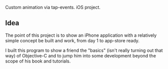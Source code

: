 Custom animation via tap-events. iOS project. 

## Idea

The point of this project is to show an iPhone application with a relatively simple concept be built and work, from day 1 to app-store ready.

I built this program to show a friend the "basics" (isn't really turning out that way) of Objective-C and to jump him into some development beyond the scope of his book and tutorials.

